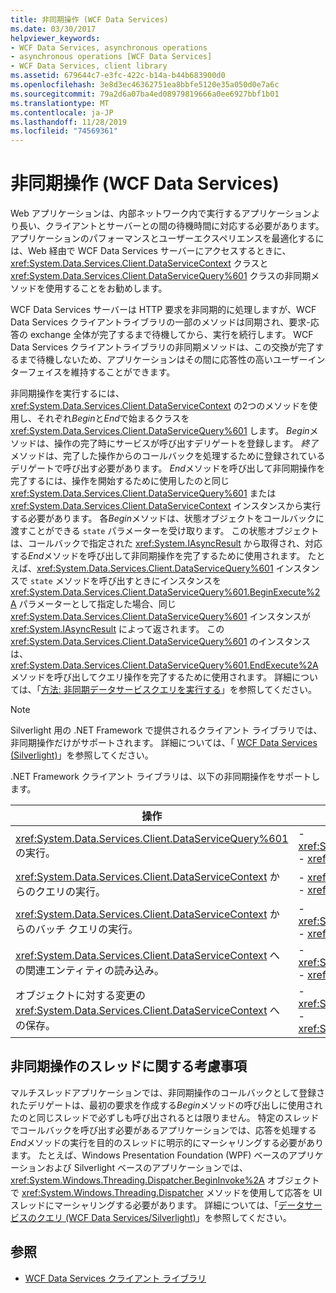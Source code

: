 ```yaml
---
title: 非同期操作 (WCF Data Services)
ms.date: 03/30/2017
helpviewer_keywords:
- WCF Data Services, asynchronous operations
- asynchronous operations [WCF Data Services]
- WCF Data Services, client library
ms.assetid: 679644c7-e3fc-422c-b14a-b44b683900d0
ms.openlocfilehash: 3e8d3ec46362751ea8bbfe5120e35a050d0e7a6c
ms.sourcegitcommit: 79a2d6a07ba4ed08979819666a0ee6927bbf1b01
ms.translationtype: MT
ms.contentlocale: ja-JP
ms.lasthandoff: 11/28/2019
ms.locfileid: "74569361"
---
```

# <a name="asynchronous-operations-wcf-data-services"></a>非同期操作 (WCF Data Services)
Web アプリケーションは、内部ネットワーク内で実行するアプリケーションより長い、クライアントとサーバーとの間の待機時間に対応する必要があります。 アプリケーションのパフォーマンスとユーザーエクスペリエンスを最適化するには、Web 経由で WCF Data Services サーバーにアクセスするときに、<xref:System.Data.Services.Client.DataServiceContext> クラスと <xref:System.Data.Services.Client.DataServiceQuery%601> クラスの非同期メソッドを使用することをお勧めします。  
  
 WCF Data Services サーバーは HTTP 要求を非同期的に処理しますが、WCF Data Services クライアントライブラリの一部のメソッドは同期され、要求-応答の exchange 全体が完了するまで待機してから、実行を続行します。 WCF Data Services クライアントライブラリの非同期メソッドは、この交換が完了するまで待機しないため、アプリケーションはその間に応答性の高いユーザーインターフェイスを維持することができます。  
  
 非同期操作を実行するには、<xref:System.Data.Services.Client.DataServiceContext> の2つのメソッドを使用し、それぞれ*Begin*と*End*で始まるクラスを <xref:System.Data.Services.Client.DataServiceQuery%601> します。 *Begin*メソッドは、操作の完了時にサービスが呼び出すデリゲートを登録します。 *終了*メソッドは、完了した操作からのコールバックを処理するために登録されているデリゲートで呼び出す必要があります。 *End*メソッドを呼び出して非同期操作を完了するには、操作を開始するために使用したのと同じ <xref:System.Data.Services.Client.DataServiceQuery%601> または <xref:System.Data.Services.Client.DataServiceContext> インスタンスから実行する必要があります。 各*Begin*メソッドは、状態オブジェクトをコールバックに渡すことができる `state` パラメーターを受け取ります。 この状態オブジェクトは、コールバックで指定された <xref:System.IAsyncResult> から取得され、対応する*End*メソッドを呼び出して非同期操作を完了するために使用されます。 たとえば、<xref:System.Data.Services.Client.DataServiceQuery%601> インスタンスで `state` メソッドを呼び出すときにインスタンスを <xref:System.Data.Services.Client.DataServiceQuery%601.BeginExecute%2A> パラメーターとして指定した場合、同じ <xref:System.Data.Services.Client.DataServiceQuery%601> インスタンスが <xref:System.IAsyncResult> によって返されます。 この <xref:System.Data.Services.Client.DataServiceQuery%601> のインスタンスは、<xref:System.Data.Services.Client.DataServiceQuery%601.EndExecute%2A> メソッドを呼び出してクエリ操作を完了するために使用されます。 詳細については、「[方法: 非同期データサービスクエリを実行する](how-to-execute-asynchronous-data-service-queries-wcf-data-services.md)」を参照してください。  
  
> [!NOTE]
> Silverlight 用の .NET Framework で提供されるクライアント ライブラリでは、非同期操作だけがサポートされます。 詳細については、「 [WCF Data Services (Silverlight)](https://go.microsoft.com/fwlink/?LinkID=143149)」を参照してください。  
  
 .NET Framework クライアント ライブラリは、以下の非同期操作をサポートします。  
  
|操作|メソッド|  
|---------------|-------------|  
|<xref:System.Data.Services.Client.DataServiceQuery%601> の実行。|-   <xref:System.Data.Services.Client.DataServiceQuery%601.BeginExecute%2A><br />-   <xref:System.Data.Services.Client.DataServiceQuery%601.EndExecute%2A>|  
|<xref:System.Data.Services.Client.DataServiceContext> からのクエリの実行。|-   <xref:System.Data.Services.Client.DataServiceContext.BeginExecute%2A><br />-   <xref:System.Data.Services.Client.DataServiceContext.EndExecute%2A>|  
|<xref:System.Data.Services.Client.DataServiceContext> からのバッチ クエリの実行。|-   <xref:System.Data.Services.Client.DataServiceContext.BeginExecuteBatch%2A><br />-   <xref:System.Data.Services.Client.DataServiceContext.EndExecuteBatch%2A>|  
|<xref:System.Data.Services.Client.DataServiceContext> への関連エンティティの読み込み。|-   <xref:System.Data.Services.Client.DataServiceContext.BeginLoadProperty%2A><br />-   <xref:System.Data.Services.Client.DataServiceContext.EndLoadProperty%2A>|  
|オブジェクトに対する変更の <xref:System.Data.Services.Client.DataServiceContext> への保存。|-   <xref:System.Data.Services.Client.DataServiceContext.BeginSaveChanges%2A><br />-   <xref:System.Data.Services.Client.DataServiceContext.EndSaveChanges%2A>|  
  
## <a name="threading-considerations-for-asynchronous-operations"></a>非同期操作のスレッドに関する考慮事項  
 マルチスレッドアプリケーションでは、非同期操作のコールバックとして登録されたデリゲートは、最初の要求を作成する*Begin*メソッドの呼び出しに使用されたのと同じスレッドで必ずしも呼び出されるとは限りません。 特定のスレッドでコールバックを呼び出す必要があるアプリケーションでは、応答を処理する*End*メソッドの実行を目的のスレッドに明示的にマーシャリングする必要があります。 たとえば、Windows Presentation Foundation (WPF) ベースのアプリケーションおよび Silverlight ベースのアプリケーションでは、<xref:System.Windows.Threading.Dispatcher.BeginInvoke%2A> オブジェクトで <xref:System.Windows.Threading.Dispatcher> メソッドを使用して応答を UI スレッドにマーシャリングする必要があります。 詳細については、「[データサービスのクエリ (WCF Data Services/Silverlight)](https://docs.microsoft.com/previous-versions/windows/silverlight/dotnet-windows-silverlight/cc903932(v=vs.95))」を参照してください。  
  
## <a name="see-also"></a>参照

- [WCF Data Services クライアント ライブラリ](wcf-data-services-client-library.md)
